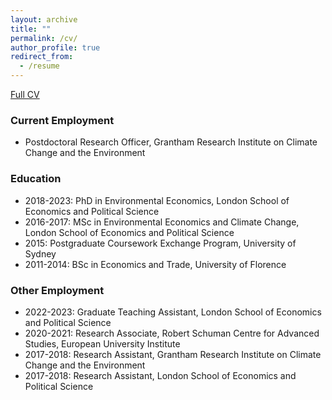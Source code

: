 ```yaml
---
layout: archive
title: ""
permalink: /cv/
author_profile: true
redirect_from:
  - /resume
---
```


[Full CV](http://el-chinosauro.github.io/files/lorenzosileci_cv_november_2023.pdf)

### Current Employment

* Postdoctoral Research Officer, Grantham Research Institute on Climate Change and the Environment

### Education

* 2018-2023: PhD in Environmental Economics, London School of Economics and Political Science
* 2016-2017: MSc in Environmental Economics and Climate Change, London School of Economics and Political Science
* 2015: Postgraduate Coursework Exchange Program, University of Sydney
* 2011-2014: BSc in Economics and Trade, University of Florence

### Other Employment 

* 2022-2023: Graduate Teaching Assistant, London School of Economics and Political Science
* 2020-2021: Research Associate, Robert Schuman Centre for Advanced Studies, European University Institute
* 2017-2018: Research Assistant, Grantham Research Institute on Climate Change and the Environment
* 2017-2018: Research Assistant, London School of Economics and Political Science